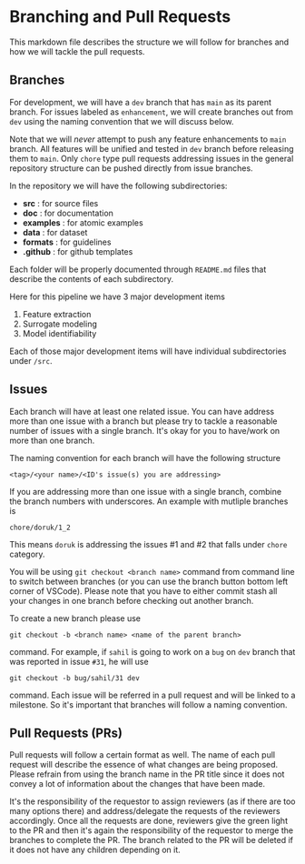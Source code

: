 # Branching and Pull Requests

This markdown file describes the structure we will follow for branches and how we will tackle the pull requests.

## Branches

For development, we will have a `dev` branch that has `main` as its parent branch. For issues labeled as `enhancement`, we will create branches out from `dev` using the naming convention that we will discuss below. 

Note that we will *never* attempt to push any feature enhancements to `main` branch. All features will be unified and tested in `dev` branch before releasing them to `main`. Only `chore` type pull requests addressing issues in the general repository structure can be pushed directly from issue branches.

In the repository we will have the following subdirectories:
- __src__ : for source files
- __doc__ : for documentation
- __examples__ : for atomic examples
- __data__ : for dataset
- __formats__ : for guidelines
- __.github__ : for github templates

Each folder will be properly documented through `README.md` files that describe the contents of each subdirectory.

Here for this pipeline we have 3 major development items

1. Feature extraction
2. Surrogate modeling
3. Model identifiability

Each of those major development items will have individual subdirectories under `/src`.

## Issues 

Each branch will have at least one related issue. You can have address more than one issue with a branch but please try to tackle a reasonable number of issues with a single branch. It's okay for you to have/work on more than one branch.

The naming convention for each branch will have the following structure

```<tag>/<your name>/<ID's issue(s) you are addressing>```

If you are addressing more than one issue with a single branch, combine the branch numbers with underscores. An example with mutliple branches is

```chore/doruk/1_2```

This means `doruk` is addressing the issues #1 and #2 that falls under `chore` category.

You will be using ```git checkout <branch name>``` command from command line to switch between branches (or you can use the branch button bottom left corner of VSCode). Please note that you have to either commit stash all your changes in one branch before checking out another branch.

To create a new branch please use

```git checkout -b <branch name> <name of the parent branch>```

command. For example, if `sahil` is going to work on a `bug` on `dev` branch that was reported in issue `#31`, he will use

```git checkout -b bug/sahil/31 dev```

command. Each issue will be referred in a pull request and will be linked to a milestone. So it's important that branches will follow a naming convention.


## Pull Requests (PRs)

Pull requests will follow a certain format as well. The name of each pull request will describe the essence of what changes are being proposed. Please refrain from using the branch name in the PR title since it does not convey a lot of information about the changes that have been made.

It's the responsibility of the requestor to assign reviewers (as if there are too many options there) and address/delegate the requests of the reviewers accordingly. Once all the requests are done, reviewers give the green light to the PR and then it's again the responsibility of the requestor to merge the branches to complete the PR. The branch related to the PR will be deleted if it does not have any children depending on it.